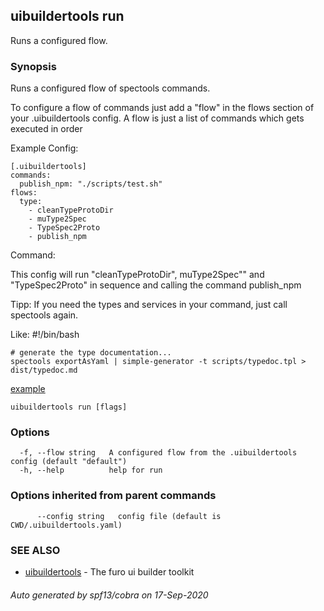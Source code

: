 ## uibuildertools run

Runs a configured flow.

### Synopsis

Runs a configured flow of spectools commands.

To configure a flow of commands just add a "flow" in the flows section of your .uibuildertools config.
A flow is just a list of commands which gets executed in order

Example Config:

	[.uibuildertools]
	commands:
	  publish_npm: "./scripts/test.sh"
	flows:
	  type:
		- cleanTypeProtoDir
		- muType2Spec
		- TypeSpec2Proto
		- publish_npm

Command:

This config will run "cleanTypeProtoDir",  muType2Spec"" and "TypeSpec2Proto" in sequence and calling the command publish_npm

Tipp: If you need the types and services in your command, just call spectools again. 

Like:
    #!/bin/bash

    # generate the type documentation...
    spectools exportAsYaml | simple-generator -t scripts/typedoc.tpl > dist/typedoc.md

[example](../samples/typedoc/readme.md)


```
uibuildertools run [flags]
```

### Options

```
  -f, --flow string   A configured flow from the .uibuildertools config (default "default")
  -h, --help          help for run
```

### Options inherited from parent commands

```
      --config string   config file (default is CWD/.uibuildertools.yaml)
```

### SEE ALSO

* [uibuildertools](uibuildertools.md)	 - The furo ui builder toolkit

###### Auto generated by spf13/cobra on 17-Sep-2020
